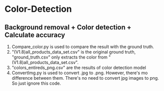 # Color-Detection

## Background removal + Color detection + Calculate accuracy

<ol>
  <li> Compare_color.py is used to compare the result with the ground truth.
  <li> "(V1.8)all_products_data_set.csv" is the original ground truth, "ground_truth.csv" only extracts the color from "(V1.8)all_products_data_set.csv".
  <li> "colors_entireds_png.csv" are the results of color detection model
  <li> ConvertImg.py is used to convert .jpg to .png. However, there's mo difference between them. There's no need to convert jpg images to png. So just ignore this code.
</ol>
